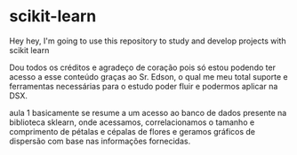 # scikit-learn
Hey hey, I'm going to use this repository to study and develop projects with scikit learn

Dou todos os créditos e agradeço de coração pois só estou podendo ter acesso a esse conteúdo graças ao Sr. Edson, o qual me meu total suporte e ferramentas necessárias para o estudo poder fluir e podermos aplicar na DSX. 

aula 1 basicamente se resume a um acesso ao banco de dados presente na biblioteca sklearn, onde acessamos, correlacionamos o tamanho
e comprimento de pétalas e cépalas de flores e geramos gráficos de dispersão com base nas informações fornecidas. 
